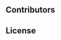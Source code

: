 <!--emdaer-p
  - '@emdaer/plugin-import'
  - path: .emdaer/docs/title.md
    runEmdaer: false
-->

<!--emdaer-p
  - '@emdaer/plugin-import'
  - path: .emdaer/docs/header.md
    runEmdaer: true
-->

<!--emdaer-t
  - '@emdaer/transform-table-of-contents'
-->
<!--emdaer-p
 - '@emdaer/plugin-shields'
 - shields:
     - alt: 'Travis'
       image: 'travis/contentacms/contentajs.svg'
       link: 'https://travis-ci.org/contentacms/contentajs/'
       style: 'flat-square'
     - alt: 'Coverage'
       image: 'coveralls/github/contentacms/contentajs.svg'
       link: 'https://coveralls.io/github/contentacms/contentajs/'
       style: 'flat-square'
     - alt: 'David Dependency Management'
       image: 'david/contentacms/contentajs.svg'
       link: 'https://david-dm.org/contentacms/contentajs'
       style: 'flat-square'
     - alt: 'Last Commit'
       image: 'github/last-commit/contentacms/contentajs.svg'
       link: 'https://github.com/contentacms/contentajs'
       style: 'flat-square'
     - alt: 'Node'
       image: 'node/v/@contentacms/contentajs.svg'
       link: 'http://npmjs.com/package/@contentacms/contentajs'
       style: 'flat-square'
     - alt: 'Documented with emdaer'
       image: 'badge/📓-documented%20with%20emdaer-F06632.svg'
       link: 'https://github.com/emdaer/emdaer'
       style: 'flat-square'
-->

<!--emdaer-p
  - '@emdaer/plugin-import'
  - path: .emdaer/docs/why.md
    runEmdaer: false
-->

<!--emdaer-p
  - '@emdaer/plugin-import'
  - path: .emdaer/docs/features.md
    runEmdaer: false
-->

<!--emdaer-p
  - '@emdaer/plugin-import'
  - path: .emdaer/docs/install.md
    runEmdaer: false
-->

<!--emdaer-p
  - '@emdaer/plugin-import'
  - path: .emdaer/docs/notes.md
    runEmdaer: false
-->

## Contributors
<!--emdaer-p
  - '@emdaer/plugin-contributors-details-github'
-->

## License
<!--emdaer-p
  - '@emdaer/plugin-license-reference'
-->

<!--emdaer-t
  - '@emdaer/transform-prettier'
  - options:
      proseWrap: preserve
      singleQuote: true
      trailingComma: es5
-->
